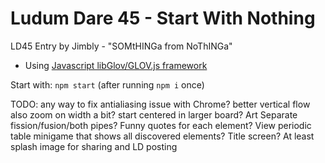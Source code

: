 Ludum Dare 45 - Start With Nothing
============================

LD45 Entry by Jimbly - "SOMtHINGa from NoThINGa"

* Using [Javascript libGlov/GLOV.js framework](https://github.com/Jimbly/glovjs)

Start with: `npm start` (after running `npm i` once)

TODO:
  any way to fix antialiasing issue with Chrome?
  better vertical flow
  also zoom on width a bit?  start centered in larger board?
  Art
    Separate fission/fusion/both pipes?
  Funny quotes for each element?
    View periodic table minigame that shows all discovered elements?
  Title screen?
    At least splash image for sharing and LD posting
